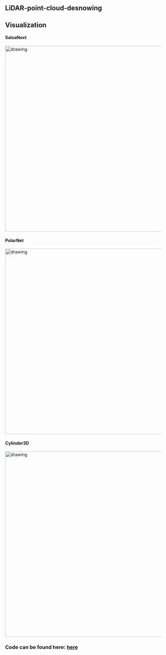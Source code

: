 ## LiDAR-point-cloud-desnowing


## Visualization


#### SalsaNext
<img src="https://github.com/jabergius33/LiDAR-point-cloud/blob/main/gifs/With_%20FalsePositive/salsanext.gif" alt="drawing" width="600"/>


#### PolarNet

<img src="https://github.com/jabergius33/LiDAR-point-cloud/blob/main/gifs/With_%20FalsePositive/polarnet.gif" alt="drawing" width="600"/>


#### Cylinder3D
<img src="https://github.com/jabergius33/LiDAR-point-cloud/blob/main/gifs/With_%20FalsePositive/cylinder.gif" alt="drawing" width="600"/>


### Code can be found here: [here](https://github.com/jabergius33/LiDAR-point-cloud/tree/main/Code)

